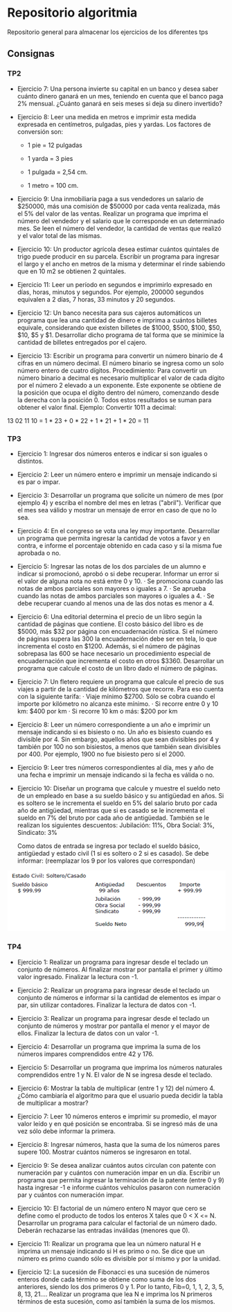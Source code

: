 # Repositorio algoritmia

Repositorio general para almacenar los ejercicios de los diferentes tps

## Consignas

### TP2

- Ejercicio 7: Una persona invierte su capital en un banco y desea saber cuánto dinero ganará
en un mes, teniendo en cuenta que el banco paga 2% mensual. ¿Cuánto ganará
en seis meses si deja su dinero invertido?

- Ejercicio 8: Leer una medida en metros e imprimir esta medida expresada en centímetros,
pulgadas, pies y yardas. Los factores de conversión son:

    - 1 pie = 12 pulgadas

    - 1 yarda = 3 pies

    - 1 pulgada = 2,54 cm.

    - 1 metro = 100 cm.

- Ejercicio 9: Una inmobiliaria paga a sus vendedores un salario de $250000, más una comisión
de $50000 por cada venta realizada, más el 5% del valor de las ventas.
Realizar un programa que imprima el número del vendedor y el salario que le
corresponde en un determinado mes. Se leen el número del vendedor, la cantidad
de ventas que realizó y el valor total de las mismas.

- Ejercicio 10: Un productor agrícola desea estimar cuántos quintales de trigo puede producir
en su parcela. Escribir un programa para ingresar el largo y el ancho en metros
de la misma y determinar el rinde sabiendo que en 10 m2 se obtienen 2 quintales.

- Ejercicio 11: Leer un período en segundos e imprimirlo expresado en días, horas, minutos y
segundos. Por ejemplo, 200000 segundos equivalen a 2 días, 7 horas, 33 minutos
y 20 segundos.

- Ejercicio 12: Un banco necesita para sus cajeros automáticos un programa que lea una
cantidad de dinero e imprima a cuántos billetes equivale, considerando que
existen billetes de $1000, $500, $100, $50, $10, $5 y $1. Desarrollar dicho
programa de tal forma que se minimice la cantidad de billetes entregados por el
cajero.

- Ejercicio 13: Escribir un programa para convertir un número binario de 4 cifras en un número
decimal. El número binario se ingresa como un solo número entero de cuatro
dígitos.
Procedimiento: Para convertir un número binario a decimal es necesario
multiplicar el valor de cada dígito por el número 2 elevado a un exponente. Este
exponente se obtiene de la posición que ocupa el dígito dentro del número,
comenzando desde la derecha con la posición 0. Todos estos resultados se
suman para obtener el valor final. Ejemplo: Convertir 1011 a decimal:

13 02 11 10 = 1 * 23 + 0 * 22 + 1 * 21 + 1 * 20 = 11

### TP3

- Ejercicio 1: Ingresar dos números enteros e indicar si son iguales o distintos.

- Ejercicio 2: Leer un número entero e imprimir un mensaje indicando si es par o impar.

- Ejercicio 3: Desarrollar un programa que solicite un número de mes (por ejemplo 4) y
escriba el nombre del mes en letras ("abril"). Verificar que el mes sea válido y
mostrar un mensaje de error en caso de que no lo sea.

- Ejercicio 4: En el congreso se vota una ley muy importante. Desarrollar un programa que
permita ingresar la cantidad de votos a favor y en contra, e informe el porcentaje
obtenido en cada caso y si la misma fue aprobada o no.

- Ejercicio 5: Ingresar las notas de los dos parciales de un alumno e indicar si promocionó,
aprobó o si debe recuperar. Informar un error si el valor de alguna nota no está
entre 0 y 10.
    · Se promociona cuando las notas de ambos parciales son mayores o iguales a 7.
    · Se aprueba cuando las notas de ambos parciales son mayores o iguales a 4.
    · Se debe recuperar cuando al menos una de las dos notas es menor a 4.

- Ejercicio 6: Una editorial determina el precio de un libro según la cantidad de páginas que contiene. El costo básico del libro es de $5000, más $32 por página con encuadernación
rústica. Si el número de páginas supera las 300 la encuadernación debe ser en tela, lo que incrementa el costo en $1200. Además, si el número de
páginas sobrepasa las 600 se hace necesario un procedimiento especial de encuadernación que incrementa el costo en otros $3360. Desarrollar un programa
que calcule el costo de un libro dado el número de páginas.

- Ejercicio 7: Un fletero requiere un programa que calcule el precio de sus viajes a partir de la
cantidad de kilómetros que recorre. Para eso cuenta con la siguiente tarifa:
    · Viaje mínimo $2700. Sólo se cobra cuando el importe por kilómetro no alcanza este mínimo.
    · Si recorre entre 0 y 10 km: $400 por km
    · Si recorre 10 km o más: $200 por km

- Ejercicio 8: Leer un número correspondiente a un año e imprimir un mensaje indicando si es bisiesto o no. Un año es bisiesto cuando es divisible por 4. Sin embargo, aquellos años que sean divisibles por 4 y también por 100 no son bisiestos, a menos que también sean divisibles por 400. Por ejemplo, 1900 no fue bisiesto pero sí el 2000.

- Ejercicio 9: Leer tres números correspondientes al día, mes y año de una fecha e imprimir
un mensaje indicando si la fecha es válida o no.

- Ejercicio 10: Diseñar un programa que calcule y muestre el sueldo neto de un empleado en
base a su sueldo básico y su antigüedad en años. Si es soltero se le incrementa
el sueldo en 5% del salario bruto por cada año de antigüedad, mientras que si es
casado se le incrementa el sueldo en 7% del bruto por cada año de antigüedad.
También se le realizan los siguientes descuentos: Jubilación: 11%, Obra Social:
3%, Sindicato: 3%

    Como datos de entrada se ingresa por teclado el sueldo básico, antigüedad y
    estado civil (1 si es soltero o 2 si es casado). Se debe informar: (reemplazar los
    9 por los valores que correspondan)

![image info](./img/table.png)

### TP4

- Ejercicio 1: Realizar un programa para ingresar desde el teclado un conjunto de números. Al
finalizar mostrar por pantalla el primer y último valor ingresado. Finalizar la lectura
con -1.

- Ejercicio 2: Realizar un programa para ingresar desde el teclado un conjunto de números e
informar si la cantidad de elementos es impar o par, sin utilizar contadores. Finalizar
la lectura de datos con -1.

- Ejercicio 3: Realizar un programa para ingresar desde el teclado un conjunto de números y
mostrar por pantalla el menor y el mayor de ellos. Finalizar la lectura de datos
con un valor -1.

- Ejercicio 4: Desarrollar un programa que imprima la suma de los números impares comprendidos
entre 42 y 176.

- Ejercicio 5: Desarrollar un programa que imprima los números naturales comprendidos entre
1 y N. El valor de N se ingresa desde el teclado.

- Ejercicio 6: Mostrar la tabla de multiplicar (entre 1 y 12) del número 4. ¿Cómo cambiaría el
algoritmo para que el usuario pueda decidir la tabla de multiplicar a mostrar?

- Ejercicio 7: Leer 10 números enteros e imprimir su promedio, el mayor valor leído y en qué
posición se encontraba. Si se ingresó más de una vez sólo debe informar la primera.

- Ejercicio 8: Ingresar números, hasta que la suma de los números pares supere 100. Mostrar
cuántos números se ingresaron en total.

- Ejercicio 9: Se desea analizar cuántos autos circulan con patente con numeración par y
cuántos con numeración impar en un día. Escribir un programa que permita ingresar
la terminación de la patente (entre 0 y 9) hasta ingresar -1 e informe
cuántos vehículos pasaron con numeración par y cuántos con numeración impar.

- Ejercicio 10: El factorial de un número entero N mayor que cero se define como el producto
de todos los enteros X tales que 0 < X <= N. Desarrollar un programa para calcular
el factorial de un número dado. Deberán rechazarse las entradas inválidas
(menores que 0).

- Ejercicio 11: Realizar un programa que lea un número natural H e imprima un mensaje indicando
si H es primo o no. Se dice que un número es primo cuando sólo es divisible
por sí mismo y por la unidad.

- Ejercicio 12: La sucesión de Fibonacci es una sucesión de números enteros donde cada término
se obtiene como suma de los dos anteriores, siendo los dos primeros 0 y 1.
Por lo tanto, Fib=0, 1, 1, 2, 3, 5, 8, 13, 21.... Realizar un programa que lea N e
imprima los N primeros términos de esta sucesión, como así también la suma de
los mismos.
